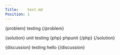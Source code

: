 ```yaml
---
Title:    test.md
Position: 1
---
```


{problem}
testing
{/problem}

{solution}
unit testing
{php}
phpunit
{/php}
{/solution}

{discussion}
testing hello
{/discussion}
